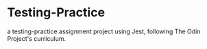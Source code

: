 # Testing-Practice

a testing-practice assignment project using Jest, following The Odin Project's curriculum.
